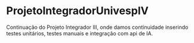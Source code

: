 # ProjetoIntegradorUnivespIV
Continuação do Projeto Integrador III, onde damos continuidade inserindo testes unitários, testes manuais e integração com api de IA.
